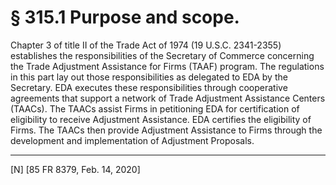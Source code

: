 # § 315.1   Purpose and scope.

Chapter 3 of title II of the Trade Act of 1974 (19 U.S.C. 2341-2355) establishes the responsibilities of the Secretary of Commerce concerning the Trade Adjustment Assistance for Firms (TAAF) program. The regulations in this part lay out those responsibilities as delegated to EDA by the Secretary. EDA executes these responsibilities through cooperative agreements that support a network of Trade Adjustment Assistance Centers (TAACs). The TAACs assist Firms in petitioning EDA for certification of eligibility to receive Adjustment Assistance. EDA certifies the eligibility of Firms. The TAACs then provide Adjustment Assistance to Firms through the development and implementation of Adjustment Proposals.



---

[N] [85 FR 8379, Feb. 14, 2020]




